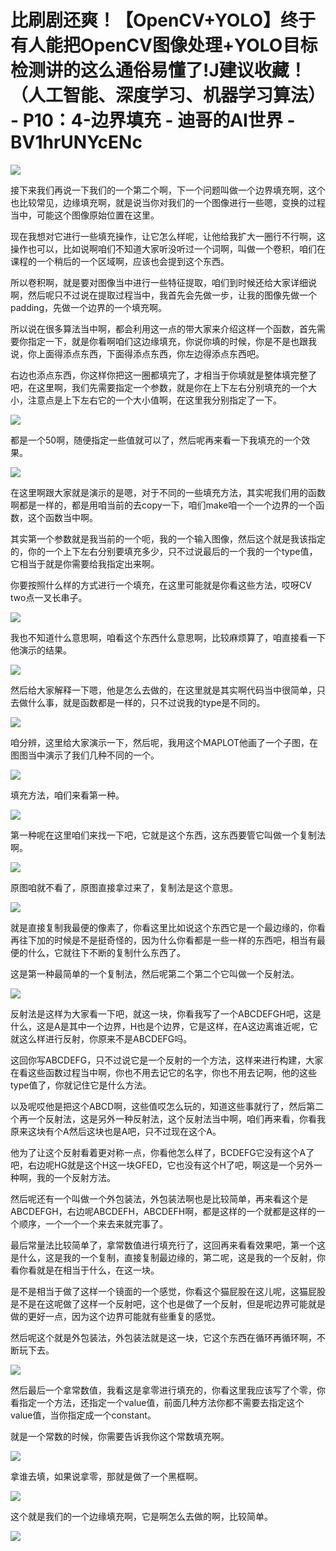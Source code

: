 # 比刷剧还爽！【OpenCV+YOLO】终于有人能把OpenCV图像处理+YOLO目标检测讲的这么通俗易懂了!J建议收藏！（人工智能、深度学习、机器学习算法） - P10：4-边界填充 - 迪哥的AI世界 - BV1hrUNYcENc

![](img/c960e6e9c7e737fa179eea077560cfe6_0.png)

接下来我们再说一下我们的一个第二个啊，下一个问题叫做一个边界填充啊，这个也比较常见，边缘填充啊，就是说当你对我们的一个图像进行一些嗯，变换的过程当中，可能这个图像原始位置在这里。

现在我想对它进行一些填充操作，让它怎么样呢，让他给我扩大一圈行不行啊，这操作也可以，比如说啊咱们不知道大家听没听过一个词啊，叫做一个卷积，咱们在课程的一个稍后的一个区域啊，应该也会提到这个东西。

所以卷积啊，就是要对图像当中进行一些特征提取，咱们到时候还给大家详细说啊，然后呢只不过说在提取过程当中，我首先会先做一步，让我的图像先做一个padding，先做一个边界的一个填充啊。

所以说在很多算法当中啊，都会利用这一点的带大家来介绍这样一个函数，首先需要你指定一下，就是你看啊咱们这边缘填充，你说你填的时候，你是不是也跟我说，你上面得添点东西，下面得添点东西，你左边得添点东西吧。

右边也添点东西，你这样你把这一圈都填完了，才相当于你填就是整体填完整了吧，在这里啊，我们先需要指定一个参数，就是你在上下左右分别填充的一个大小，注意点是上下左右它的一个大小值啊，在这里我分别指定了一下。



![](img/c960e6e9c7e737fa179eea077560cfe6_2.png)

都是一个50啊，随便指定一些值就可以了，然后呢再来看一下我填充的一个效果。

![](img/c960e6e9c7e737fa179eea077560cfe6_4.png)

在这里啊跟大家就是演示的是嗯，对于不同的一些填充方法，其实呢我们用的函数啊都是一样的，都是用咱当前的去copy一下，咱们make咱一个一个边界的一个函数，这个函数当中啊。

其实第一个参数就是我当前的一个呃，我的一个输入图像，然后这个就是我该指定的，你的一个上下左右分别要填充多少，只不过说最后的一个我的一个type值，它相当于就是你需要给我指定出来啊。

你要按照什么样的方式进行一个填充，在这里可能就是你看这些方法，哎呀CV two点一叉长串子。

![](img/c960e6e9c7e737fa179eea077560cfe6_6.png)

我也不知道什么意思啊，咱看这个东西什么意思啊，比较麻烦算了，咱直接看一下他演示的结果。

![](img/c960e6e9c7e737fa179eea077560cfe6_8.png)

然后给大家解释一下嗯，他是怎么去做的，在这里就是其实啊代码当中很简单，只去做什么事，就是函数都是一样的，只不过说我的type是不同的。



![](img/c960e6e9c7e737fa179eea077560cfe6_10.png)

咱分辨，这里给大家演示一下，然后呢，我用这个MAPLOT他画了一个子图，在图图当中演示了我们几种不同的一个。



![](img/c960e6e9c7e737fa179eea077560cfe6_12.png)

填充方法，咱们来看第一种。

![](img/c960e6e9c7e737fa179eea077560cfe6_14.png)

第一种呢在这里咱们来找一下吧，它就是这个东西，这东西要管它叫做一个复制法啊。

![](img/c960e6e9c7e737fa179eea077560cfe6_16.png)

原图咱就不看了，原图直接拿过来了，复制法是这个意思。

![](img/c960e6e9c7e737fa179eea077560cfe6_18.png)

就是直接复制我最便的像素了，你看这里比如说这个东西它是一个最边缘的，你看再往下加的时候是不是挺奇怪的，因为什么你看都是一些一样的东西吧，相当有最便的什么，它就往下不断的复制什么东西了。

这是第一种最简单的一个复制法，然后呢第二个第二个它叫做一个反射法。

![](img/c960e6e9c7e737fa179eea077560cfe6_20.png)

反射法是这样为大家看一下吧，就这一块，你看我写了一个ABCDEFGH吧，这是什么，这是A是其中一个边界，H也是个边界，它是这样，在A这边离谁近呢，它就这么样进行反射，你原来不是ABCDEFG吗。

这回你写ABCDEFG，只不过说它是一个反射的一个方法，这样来进行构建，大家在看这些函数过程当中啊，你也不用去记它的名字，你也不用去记啊，他的这些type值了，你就记住它是什么方法。

以及呢哎他是把这个ABCD啊，这些值哎怎么玩的，知道这些事就行了，然后第二个再一个反射法，这是另外一种反射法，这个反射法当中啊，咱们再来看，你看我原来这块有个A然后这块也是A吧，只不过现在这个A。

他为了让这个反射看着更对称一点，你看他怎么样了，BCDEFG它没有这个A了吧，右边呢HG就是这个H这一块GFED，它也没有这个H了吧，啊这是一个另外一种啊，我的一个反射方法。

然后呢还有一个叫做一个外包装法，外包装法啊也是比较简单，再来看这个是ABCDEFGH，右边呢ABCDEFH，ABCDEFH啊，都是这样的一个就都是这样的一个顺序，一个一个一个来去来就完事了。

最后常量法比较简单了，拿常数值进行填充行了，这回再来看看效果吧，第一个这是什么，这是我的一个复制，直接复制最边缘的，第二呢，这是我的一个反射，你看你看就是在相当于什么，在这一块。

是不是相当于做了这样一个镜面的一个感觉，你看这个猫屁股在这儿呢，这猫屁股是不是在这呢做了这样一个反射吧，这个也是做了一个反射，但是呢边界可能就是做的更好一点，因为这个边界可能就有些重复的感觉。

然后呢这个就是外包装法，外包装法就是这一块，它这个东西在循环再循环啊，不断玩下去。

![](img/c960e6e9c7e737fa179eea077560cfe6_22.png)

然后最后一个拿常数值，我看这是拿零进行填充的，你看这里我应该写了个零，你看指定一个方法，还指定一个value值，前面几种方法你都不需要去指定这个value值，当你指定成一个constant。

就是一个常数的时候，你需要告诉我你这个常数填充啊。

![](img/c960e6e9c7e737fa179eea077560cfe6_24.png)

拿谁去填，如果说拿零，那就是做了一个黑框啊。

![](img/c960e6e9c7e737fa179eea077560cfe6_26.png)

这个就是我们的一个边缘填充啊，它是啊怎么去做的啊，比较简单。

![](img/c960e6e9c7e737fa179eea077560cfe6_28.png)
